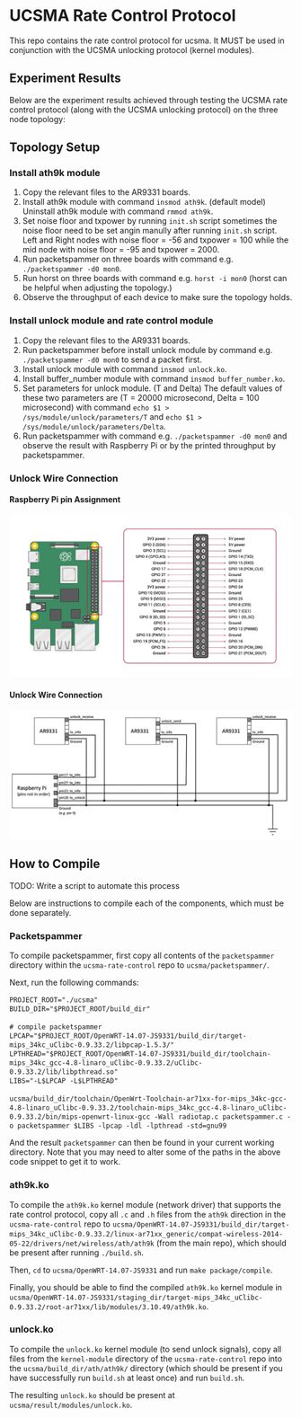 # UCSMA Rate Control Protocol

This repo contains the rate control protocol for ucsma. It MUST be used in conjunction with the UCSMA unlocking protocol (kernel modules).

## Experiment Results
Below are the experiment results achieved through testing the UCSMA rate control protocol (along with the UCSMA unlocking protocol) on the three node topology:


## Topology Setup
### Install ath9k module
1. Copy the relevant files to the AR9331 boards.
2. Install ath9k module with command `insmod ath9k`. (default model) Uninstall ath9k module with command `rmmod ath9k`.
3. Set noise floor and txpower by running `init.sh` script sometimes the noise floor need to be set angin manully after running `init.sh` script. Left and Right nodes with noise floor = -56 and txpower = 100 while the mid node with noise floor = -95 and txpower = 2000.
4. Run packetspammer on three boards with command e.g. `./packetspammer -d0 mon0`. 
5. Run horst on three boards with command e.g. `horst -i mon0` (horst can be helpful when adjusting the topology.)
6. Observe the throughput of each device to make sure the topology holds.

### Install unlock module and rate control module
1. Copy the relevant files to the AR9331 boards.
2. Run packetspammer before install unlock module by command e.g. `./packetspammer -d0 mon0` to send a packet first.
3. Install unlock module with command `insmod unlock.ko`.
4. Install buffer_number module with command `insmod buffer_number.ko`.
5. Set parameters for unlock module. (T and Delta) The default values of these two parameters are (T = 20000 microsecond, Delta = 100 microsecond) with command `echo $1 > /sys/module/unlock/parameters/T` and `echo $1 > /sys/module/unlock/parameters/Delta`.
6. Run packetspammer with command e.g. `./packetspammer -d0 mon0` and observe the result with Raspberry Pi or by the printed throughput by packetspammer.

### Unlock Wire Connection
#### Raspberry Pi pin Assignment
![Raspberry Pi pin Assignment](./images/rasp_pi_assign.jpg)

#### Unlock Wire Connection
![Unlock Wire Connection](./images/unlock.jpg)

## How to Compile
TODO: Write a script to automate this process

Below are instructions to compile each of the components, which must be done separately.

### Packetspammer
To compile packetspammer, first copy all contents of the `packetspammer` directory within the `ucsma-rate-control` repo to `ucsma/packetspammer/`.

Next, run the following commands:
```
PROJECT_ROOT="./ucsma"
BUILD_DIR="$PROJECT_ROOT/build_dir"

# compile packetspammer                                                                                                                                                             
LPCAP="$PROJECT_ROOT/OpenWRT-14.07-JS9331/build_dir/target-mips_34kc_uClibc-0.9.33.2/libpcap-1.5.3/"
LPTHREAD="$PROJECT_ROOT/OpenWRT-14.07-JS9331/build_dir/toolchain-mips_34kc_gcc-4.8-linaro_uClibc-0.9.33.2/uClibc-0.9.33.2/lib/libpthread.so"
LIBS="-L$LPCAP -L$LPTHREAD"

ucsma/build_dir/toolchain/OpenWrt-Toolchain-ar71xx-for-mips_34kc-gcc-4.8-linaro_uClibc-0.9.33.2/toolchain-mips_34kc_gcc-4.8-linaro_uClibc-0.9.33.2/bin/mips-openwrt-linux-gcc -Wall radiotap.c packetspammer.c -o packetspammer $LIBS -lpcap -ldl -lpthread -std=gnu99
```
And the result `packetspammer` can then be found in your current working directory. Note that you may need to alter some of the paths in the above code snippet to get it to work.

### ath9k.ko
To compile the `ath9k.ko` kernel module (network driver) that supports the rate control protocol, copy all `.c` and `.h` files from the `ath9k` direction in the `ucsma-rate-control` repo to `ucsma/OpenWRT-14.07-JS9331/build_dir/target-mips_34kc_uClibc-0.9.33.2/linux-ar71xx_generic/compat-wireless-2014-05-22/drivers/net/wireless/ath/ath9k` (from the main repo), which should be present after running `./build.sh`.

Then, `cd` to `ucsma/OpenWRT-14.07-JS9331` and run `make package/compile`.

Finally, you should be able to find the compiled `ath9k.ko` kernel module in `ucsma/OpenWRT-14.07-JS9331/staging_dir/target-mips_34kc_uClibc-0.9.33.2/root-ar71xx/lib/modules/3.10.49/ath9k.ko`.

### unlock.ko
To compile the `unlock.ko` kernel module (to send unlock signals), copy all files from the `kernel-module` directory of the `ucsma-rate-control` repo into the `ucsma/build_dir/ath/ath9k/` directory (which should be present if you have successfully run `build.sh` at least once) and run `build.sh`.

The resulting `unlock.ko` should be present at `ucsma/result/modules/unlock.ko`.

